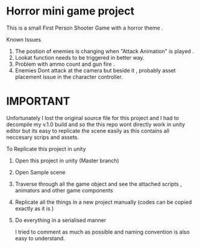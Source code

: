 # Horror mini game project

This is a small First Person Shooter Game with a horror theme . 

Known Issues 
1) The postion of enemies is changing when "Attack Animation" is played .
2) Lookat function needs to be triggered in better way.
3) Problem with ammo count and gun fire .
4) Enemies Dont attack at the camera but beside it , probably asset placement issue in the character controller.

# IMPORTANT
Unfortunately I lost the original source file for this project and I had to decompile my v.1.0 build and so the this repo wont directly work in unity editor but its easy to replicate the scene easily as this contains all neccesary scrips and assets.

To Replicate this project in unity
1) Open this project in unity (Master branch)
2) Open Sample scene
3) Traverse through all the game object and see the attached scripts , animators and other game components
4) Replicate all the things in a new project manually (codes can be copied exactly as it is )
5) Do everything in a serialised manner

   I tried to comment as much as possible and naming convention is also easy to understand.
